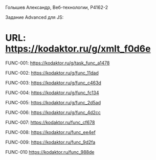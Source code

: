 Голышев Александр, Веб-технологии, P4162-2

Задание Advanced для JS:
# URL: https://kodaktor.ru/g/xmlt_f0d6e

FUNC-001:
https://kodaktor.ru/g/task_func_a1478

FUNC-002:
https://kodaktor.ru/g/func_11dad

FUNC-003:
https://kodaktor.ru/g/func_c463d

FUNC-004:
https://kodaktor.ru/g/func_fc134

FUNC-005: 
https://kodaktor.ru/g/func_2d5ad

FUNC-006:
https://kodaktor.ru/g/func_4d2cc

FUNC-007:
https://kodaktor.ru/func_cf678

FUNC-008:
https://kodaktor.ru/func_ee4ef

FUNC-009:
https://kodaktor.ru/func_9d2fa

FUNC-010
https://kodaktor.ru/func_988de
